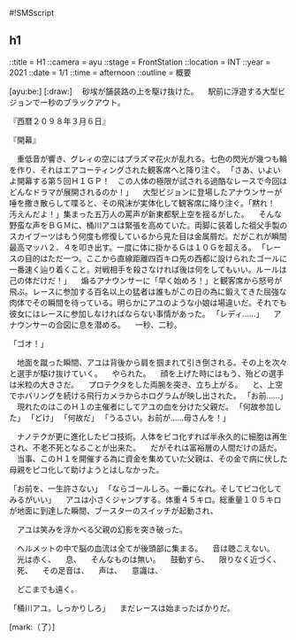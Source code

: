#!SMSscript

## h1

::title = H1
::camera = ayu
::stage = FrontStation
::location = INT
::year = 2021
::date = 1/1
::time = afternoon
::outline = 概要

[ayu:be:]
[:draw:]
　砂埃が舗装路の上を駆け抜けた。
　駅前に浮遊する大型ビジョンで一秒のブラックアウト。

『西暦２０９８年３月６日』

『開幕』

　重低音が響き、グレィの空にはプラズマ花火が乱れる。七色の閃光が幾つも輪を作り、それはエアコーティングされた観客席へと降り注ぐ。
「さあ、いよいよ開幕する第５回Ｈ１ＧＰ！　この人体の極限が試される過酷なレースで今回はどんなドラマが展開されるのか！」
　大型ビジョンに登場したアナウンサーが唾を撒き散らして喋ると、その飛沫が実体化して観客席に降り注ぐ。「黙れ！　汚えんだよ！」集まった五万人の罵声が新東都駅上空を揺るがした。
　そんな野蛮な声をＢＧＭに、桶川アユは緊張を高めていた。両脚に装着した祖父手製のスカイブーツはもう何度も修復しているから見た目は金属屑だ。だがこれが瞬間最高マッハ２．４を叩き出す。一度に体に掛かるＧは１０Ｇを超える。
「レースの目的はただ一つ。ここから直線距離四百キロ先の西都に設けられたゴールに一番速く辿り着くこと。対戦相手を殺さなければ後は何をしてもいい。ルールは己の体だけだ！」
　煽るアナウンサーに「早く始めろ！」と観客席から怒号が飛ぶ。レースに参加する百名以上の猛者は誰もがこの日の為に鍛えてきた屈強な肉体でその瞬間を待っている。明らかにアユのような小娘は場違いだ。それでも彼女にはレースに参加しなければならない事情があった。
「レディ……」
　アナウンサーの合図に息を潜める。
　一秒、二秒。

「ゴオ！」

　地面を蹴った瞬間、アユは背後から肩を掴まれて引き倒される。その上を次々と選手が駆け抜けていく。
　やられた。
　顔を上げた時にはもう、殆どの選手は米粒の大きさだ。
　プロテクタをした両腕を突き、立ち上がる。
　と、上空でホバリングを続ける飛行カメラからホログラムが映し出された。
「お前……」
　現れたのはこのＨ１の主催者にしてアユの血を分けた父親だ。
「何故参加した」
「どけ」
「何故だ」
「うるさい。お前が……母さんを！」

　ナノテクが更に進化したピコ技術。人体をピコ化すれば半永久的に細胞は再生され、不老不死となることが出来た。
　だがそれは富裕層の人間だけの話だ。
　当事、このＨ１を開催する為に資金を集めていた父親は、その金で病に伏した母親をピコ化して助けようとはしなかった。

「お前を、一生許さない」
「ならゴールしろ。一番になれ。そしてピコ化してみるがいい」
　アユは小さくジャンプする。体重４５キロ。総重量１０５キロが地面に到達した瞬間、ブースターのスイッチが起動され、

　アユは笑みを浮かべる父親の幻影を突き破った。

　ヘルメットの中で脳の血流は全てが後頭部に集まる。
　音は聴こえない。
　光は赤く、
　息、
　そんなものは無い。
　鼓動すら、
　限りなく近づく、
　死、
　その足音は、
　声は、
　意識は、

　どこまでも遠く。

「桶川アユ。しっかりしろ」
　まだレースは始まったばかりだ。

[mark:（了）]
